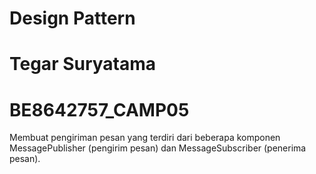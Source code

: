 # Design Pattern
# Tegar Suryatama
# BE8642757_CAMP05
Membuat pengiriman pesan yang terdiri dari beberapa komponen MessagePublisher (pengirim pesan) dan MessageSubscriber (penerima pesan).